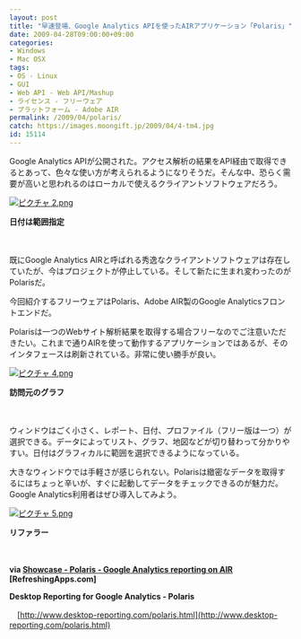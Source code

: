 ```yaml
---
layout: post
title: "早速登場、Google Analytics APIを使ったAIRアプリケーション「Polaris」"
date: 2009-04-28T09:00:00+09:00
categories:
- Windows
- Mac OSX
tags: 
- OS - Linux
- GUI
- Web API - Web API/Mashup
- ライセンス - フリーウェア
- プラットフォーム - Adobe AIR
permalink: /2009/04/polaris/
catch: https://images.moongift.jp/2009/04/4-tm4.jpg
id: 15114
---
```

Google Analytics APIが公開された。アクセス解析の結果をAPI経由で取得できるとあって、色々な使い方が考えられるようになりそうだ。そんな中、恐らく需要が高いと思われるのはローカルで使えるクライアントソフトウェアだろう。

  

[![ピクチャ 2.png](https://images.moongift.jp/2009/04/2-tm3.jpg)](https://images.moongift.jp/2009/04/210.png)  
  
**日付は範囲指定**

  

　

  

既にGoogle Analytics AIRと呼ばれる秀逸なクライアントソフトウェアは存在していたが、今はプロジェクトが停止している。そして新たに生まれ変わったのがPolarisだ。

  

今回紹介するフリーウェアはPolaris、Adobe AIR製のGoogle Analyticsフロントエンドだ。

  
<!--more-->

Polarisは一つのWebサイト解析結果を取得する場合フリーなのでご注意いただきたい。これまで通りAIRを使って動作するアプリケーションではあるが、そのインタフェースは刷新されている。非常に使い勝手が良い。

  

[![ピクチャ 4.png](https://images.moongift.jp/2009/04/4-tm4.jpg)](https://images.moongift.jp/2009/04/412.png)  
  
**訪問元のグラフ**

  

　

  

ウィンドウはごく小さく、レポート、日付、プロファイル（フリー版は一つ）が選択できる。データによってリスト、グラフ、地図などが切り替わって分かりやすい。日付はグラフィカルに範囲を選択できるようになっている。

  

大きなウィンドウでは手軽さが感じられない。Polarisは緻密なデータを取得するにはちょっと辛いが、すぐに起動してデータをチェックできるのが魅力だ。Google Analytics利用者はぜひ導入してみよう。

  

[![ピクチャ 5.png](https://images.moongift.jp/2009/04/5-tm3.jpg)](https://images.moongift.jp/2009/04/58.png)&nbsp;&nbsp;  
  
**リファラー**

  

　

  

**via [Showcase - Polaris - Google Analytics reporting on AIR](http://refreshingapps.com/showcase/app/polaris_google_analytics_reporting_on_air/) [RefreshingApps.com]**

  

**Desktop Reporting for Google Analytics - Polaris**  
  
　[http://www.desktop-reporting.com/polaris.html](http://www.desktop-reporting.com/polaris.html)

  
